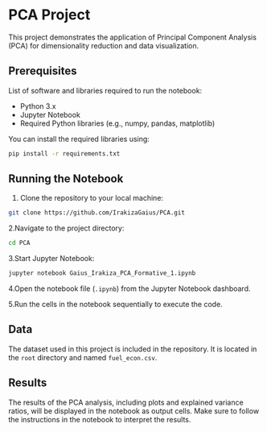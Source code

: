 # PCA Project

This project demonstrates the application of Principal Component Analysis (PCA) for dimensionality reduction and data visualization.

## Prerequisites

List of software and libraries required to run the notebook:

- Python 3.x
- Jupyter Notebook
- Required Python libraries (e.g., numpy, pandas, matplotlib)

You can install the required libraries using:

```bash
pip install -r requirements.txt
```

## Running the Notebook

1. Clone the repository to your local machine:

```bash
git clone https://github.com/IrakizaGaius/PCA.git
```

2.Navigate to the project directory:

```bash
cd PCA
```

3.Start Jupyter Notebook:

```bash
jupyter notebook Gaius_Irakiza_PCA_Formative_1.ipynb
```

4.Open the notebook file (`.ipynb`) from the Jupyter Notebook dashboard.

5.Run the cells in the notebook sequentially to execute the code.

## Data

The dataset used in this project is included in the repository. It is located in the `root` directory and named `fuel_econ.csv`.

## Results

The results of the PCA analysis, including plots and explained variance ratios, will be displayed in the notebook as output cells. Make sure to follow the instructions in the notebook to interpret the results.
